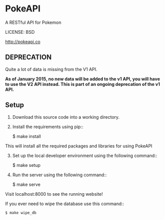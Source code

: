 # PokeAPI


A RESTful API for Pokemon


LICENSE: BSD

http://pokeapi.co


## DEPRECATION

Quite a lot of data is missing from the V1 API.

**As of January 2015, no new data will be added to the v1 API, you will have to use the V2 API instead. This is part of an ongoing deprecation of the v1 API.**

## Setup

1. Download this source code into a working directory.

2. Install the requirements using pip::

    $ make install

This will install all the required packages and libraries for using PokeAPI

3. Set up the local developer environment using the following command::

    $ make setup

4. Run the server using the following command::

    $ make serve

Visit localhost:8000 to see the running website!

If you ever need to wipe the database use this command::

    $ make wipe_db
